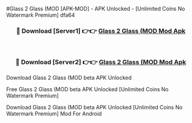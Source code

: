 #Glass 2 Glass (MOD [APK-MOD] - APK Unlocked - [Unlimited Coins No Watermark Premium] dfa64



<div align="center">

<h3>🔴 Download [Server1] 👉👉 <a href="https://momento.my/?title=Glass_2_Glass_(MOD">Glass 2 Glass (MOD Mod Apk</a></h3><br>

<h3>🔴 Download [Server2] 👉👉 <a href="https://momento.my/?title=Glass_2_Glass_(MOD">Glass 2 Glass (MOD Mod Apk</a></h3>
</div>



Download Glass 2 Glass (MOD beta APK Unlocked

Free Glass 2 Glass (MOD beta APK Unlocked [Unlimited Coins No Watermark Premium]

Download Glass 2 Glass (MOD beta APK Unlocked [Unlimited Coins No Watermark Premium] Mod For Android
